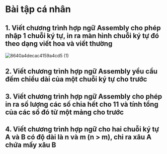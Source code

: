 # Bài tập cá nhân #
                                                            
## 1. Viết chương trình hợp ngữ Assembly cho phép nhập 1 chuỗi ký tự, in ra màn hình chuỗi ký tự đó theo dạng viết hoa và viết thường ##
![8640a4decac4159a4cd5 (1)](https://user-images.githubusercontent.com/112066731/235337930-bd037774-580e-4f59-949a-2a160eadfdd1.jpg)

## 2. Viết chương trình hợp ngữ Assembly yều cầu đếm chiều dài của một chuỗi ký tự cho trước ##

## 3. Viết chương trình hợp ngữ Assembly cho phép in ra số lượng các số chia hết cho 11 và tính tổng của các số đó từ một mảng cho trước ##

## 4. Viết chương trình hợp ngữ cho hai chuỗi ký tự A và B có độ dài là n và m (n > m), chỉ ra xâu A chứa mấy xâu B ##


